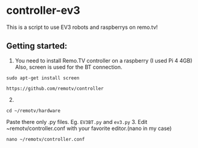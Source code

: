# controller-ev3
This is a script to use EV3 robots and raspberrys on remo.tv!
## **Getting started:**
1. You need to install Remo.TV controller on a raspberry (I used Pi 4 4GB)
Also, screen is used for the BT connection.
  ```
  sudo apt-get install screen
  ```
  ```
  https://github.com/remotv/controller
  ```
2.
  ```
  cd ~/remotv/hardware
  ```
  Paste there only .py files. Eg. ` EV3BT.py ` and ` ev3.py `
3. Edit ~remotv/controller.conf with your favorite editor.(nano in my case)
  ```
  nano ~/remotv/controller.conf
  ```

